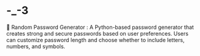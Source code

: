 # -_-3
🔐 Random Password Generator : A Python-based password generator that creates strong and secure passwords based on user preferences. Users can customize password length and choose whether to include letters, numbers, and symbols.
